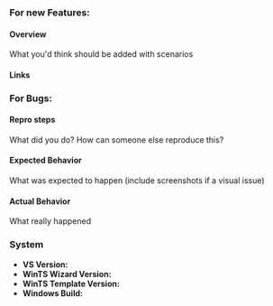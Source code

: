 ### For new Features:

#### Overview

What you'd think should be added with scenarios

#### Links

### For Bugs:

#### Repro steps

What did you do? How can someone else reproduce this?

#### Expected Behavior

What was expected to happen
(include screenshots if a visual issue)

#### Actual Behavior

What really happened

### System

* **VS Version:**
* **WinTS Wizard Version:**
* **WinTS Template Version:**
* **Windows Build:**
